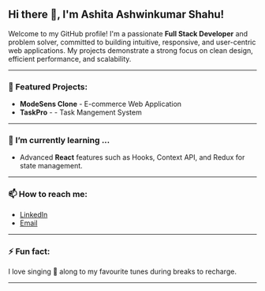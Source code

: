 ## Hi there 👋, I'm Ashita Ashwinkumar Shahu!

Welcome to my GitHub profile! I'm a passionate **Full Stack Developer** and problem solver, committed to building intuitive, responsive, and user-centric web applications. My projects demonstrate a strong focus on clean design, efficient performance, and scalability.

---

### 🌟 Featured Projects:

- **ModeSens Clone** - E-commerce Web Application
- **TaskPro** - - Task Mangement System

---

### 🌱 I’m currently learning ...
- Advanced **React** features such as Hooks, Context API, and Redux for state management.

---


### 📫 How to reach me:
- [LinkedIn](https://www.linkedin.com/in/ashitashahu/)
- [Email](shahuashita@gmail.com)

---

### ⚡ Fun fact:
 I love singing 🎤 along to my favourite tunes during breaks to recharge.

---
